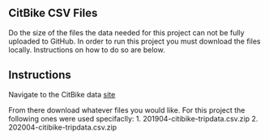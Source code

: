## CitBike CSV Files
Do the size of the files the data needed for this project can not be fully uploaded to GitHub. In order to run this project you must download the files locally.
Instructions on how to do so are below.

## Instructions
Navigate to the CitBike data [site](https://s3.amazonaws.com/tripdata/index.html)

From there download whatever files you would like. For this project the following ones were used specifaclly:
    1. 201904-citibike-tripdata.csv.zip
    2. 202004-citibike-tripdata.csv.zip